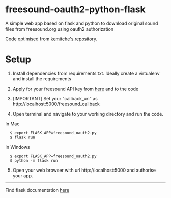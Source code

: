 # freesound-oauth2-python-flask
A simple web app based on flask and python to download original sound files from freesound.org using oauth2 authorization

Code optimised from [kemitche's repository](https://gist.github.com/kemitche/9749639).


# Setup

1. Install dependencies from requirements.txt. Ideally create a virtualenv and install the requirements

2. Apply for your freesound API key from [here](http://freesound.org/apiv2/apply/) and to the code

3. [IMPORTANT] Set your "callback_url" as http://localhost:5000/freesound_callback

4. Open terminal and navigate to your working directory and run the code.

  In Mac

      $ export FLASK_APP=freesound_oauth2.py
      $ flask run

  In Windows

      $ export FLASK_APP=freesound_oauth2.py
      $ python -m flask run
 
 5. Open your web browser with url http://localhost:5000 and authorise your app.
 
_________________________
 
 Find flask documentation [here](http://flask.pocoo.org/docs/0.12/quickstart/#a-minimal-application)
   
